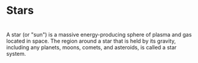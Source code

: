 # Stars
#  

A star (or "sun") is a massive energy-producing sphere of plasma and gas located in space. The region around a star that is held by its gravity, including any planets, moons, comets, and asteroids, is called a star system.
